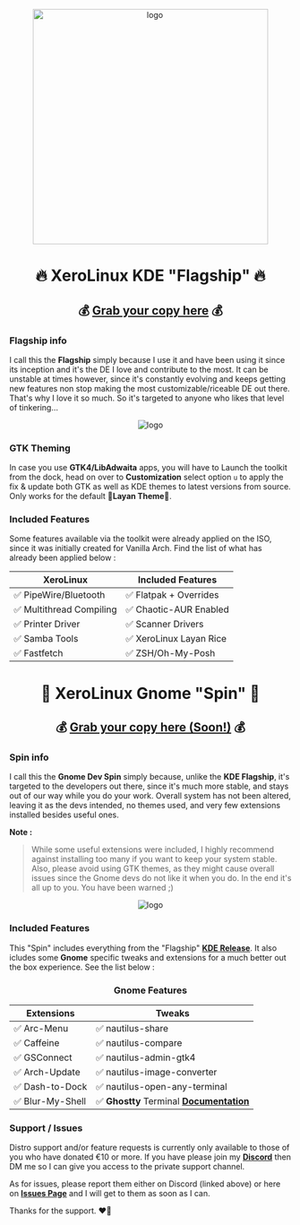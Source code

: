 <p align="center">
    <img width="420" src="https://i.imgur.com/QWqMIsr.png" alt="logo">
</p>

<h1 align="center">🔥 XeroLinux KDE "Flagship" 🔥</h1>

<h2 align="center">💰 <a href="https://ko-fi.com/s/cf9def9630" target="_blank"><strong>Grab your copy here</strong></a> 💰</h2>

### Flagship info

I call this the **Flagship** simply because I use it and have been using it since its inception and it's the DE I love and contribute to the most. It can be unstable at times however, since it's constantly evolving and keeps getting new features non stop making the most customizable/riceable DE out there. That's why I love it so much. So it's targeted to anyone who likes that level of tinkering...

<p align="center">
    <img src="https://i.imgur.com/ejZ1ZQv.png" alt="logo">
</p>

### GTK Theming

In case you use **GTK4/LibAdwaita** apps, you will have to Launch the toolkit from the dock, head on over to **Customization** select option `u` to apply the fix & update both GTK as well as KDE themes to latest versions from source. Only works for the default 🎨**Layan Theme**🎨.

### Included Features

Some features available via the toolkit were already applied on the ISO, since it was initially created for Vanilla Arch. Find the list of what has already been applied below :

<div align="center">

| XeroLinux                | Included Features       |
| ----------------------   | ----------------------  |
| ✅ PipeWire/Bluetooth    | ✅ Flatpak + Overrides  |
| ✅ Multithread Compiling | ✅ Chaotic-AUR Enabled  |
| ✅ Printer Driver        | ✅ Scanner Drivers      |
| ✅ Samba Tools           | ✅ XeroLinux Layan Rice |
| ✅ Fastfetch             | ✅ ZSH/Oh-My-Posh           |

</div>

<h1 align="center">🦁 XeroLinux Gnome "Spin" 🦁</h1>

<h2 align="center">💰 <a href="https://ko-fi.com/" target="_blank"><strong>Grab your copy here (Soon!)</strong></a> 💰</h2>

### Spin info

I call this the **Gnome Dev Spin** simply because, unlike the **KDE Flagship**, it's targeted to the developers out there, since it's much more stable, and stays out of our way while you do your work. Overall system has not been altered, leaving it as the devs intended, no themes used, and very few extensions installed besides useful ones.

**Note :** 

> While some useful extensions were included, I highly recommend against installing too many if you want to keep your system stable. Also, please avoid using GTK themes, as they might cause overall issues since the Gnome devs do not like it when you do. In the end it's all up to you. You have been warned ;)

<p align="center">
    <img src="https://i.imgur.com/YlYOG6K.png" alt="logo">
</p>

### Included Features

This "Spin" includes everything from the "Flagship" [**KDE Release**](https://github.com/XeroLinuxDev/xero-build). It also icludes some **Gnome** specific tweaks and extensions for a much better out the box experience. See the list below :

<h3 align="center">Gnome Features</h3>

<div align="center">

| Extensions               | Tweaks                 |
| ----------------------   | ----------------------  |
| ✅ Arc-Menu              | ✅ nautilus-share       |
| ✅ Caffeine              | ✅ nautilus-compare     |
| ✅ GSConnect             | ✅ nautilus-admin-gtk4  |
| ✅ Arch-Update           | ✅ nautilus-image-converter |
| ✅ Dash-to-Dock          | ✅ nautilus-open-any-terminal |
| ✅ Blur-My-Shell         | ✅ **Ghostty** Terminal [**Documentation**](https://ghostty.org/docs/config/reference) |

</div>

### Support / Issues

Distro support and/or feature requests is currently only available to those of you who have donated €10 or more. If you have please join my [**Discord**](https://discord.gg/5sqxTSuKZu) then DM me so I can give you access to the private support channel. 

As for issues, please report them either on Discord (linked above) or here on [**Issues Page**](https://github.com/XeroLinuxDev/xero-build/issues) and I will get to them as soon as I can. 

Thanks for the support. ❤️‍🔥
